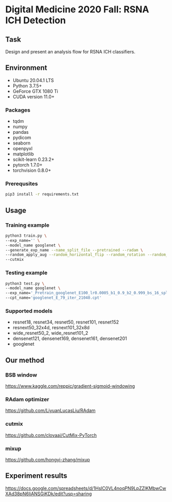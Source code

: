 # Digital Medicine 2020 Fall: RSNA ICH Detection

## Task

Design and present an analysis flow for RSNA ICH classifiers.

## Environment

- Ubuntu 20.04.1 LTS
- Python 3.7.5+
- GeForce GTX 1080 Ti
- CUDA version 11.0+

### Packages

- tqdm
- numpy
- pandas
- pydicom
- seaborn
- openpyxl
- matplotlib
- scikit-learn 0.23.2+
- pytorch 1.7.0+
- torchvision 0.8.0+

### Prerequsites

```bash
pip3 install -r requirements.txt
```

## Usage

### Training example

```bash
python3 train.py \
--exp_name='' \
--model_name googlenet \
--generate_exp_name --name_split_file --pretrained --radam \
--random_apply_aug --random_horizontal_flip --random_rotation --random_erasing --random_order \
--cutmix
```

### Testing example

```bash
python3 test.py \
--model_name googlenet \
--exp_name='_Pretrain_googlenet_E100_lr0.0005_b1_0.9_b2_0.999_bs_16_splt_0.7_prekeral_bsb_radam_cutmixbeta_1_cutmixprob_0.5_rand_app_rand_flip_rand_rota_rand_ord_rand_eras' \
--cpt_name='googlenet_E_79_iter_21040.cpt'
```

### Supported models

- resnet18, resnet34, resnet50, resnet101, resnet152
- resnext50_32x4d, resnext101_32x8d
- wide_resnet50_2, wide_resnet101_2
- densenet121, densenet169, densenet161, densenet201
- googlenet

## Our method

### BSB window
https://www.kaggle.com/reppic/gradient-sigmoid-windowing

### RAdam optimizer
https://github.com/LiyuanLucasLiu/RAdam

### cutmix
https://github.com/clovaai/CutMix-PyTorch

### mixup
https://github.com/hongyi-zhang/mixup

## Experiment results
https://docs.google.com/spreadsheets/d/1HslC0VL4noqPN9LpZZlKMbwCwXAd38pN6IiANSGjKDk/edit?usp=sharing

